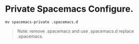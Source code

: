 Private Spacemacs Configure.
============================

`mv spacemacs-private .spacemacs.d`

> Note: remove .spacemacs and use .spacemacs.d replace .spacemacs.
